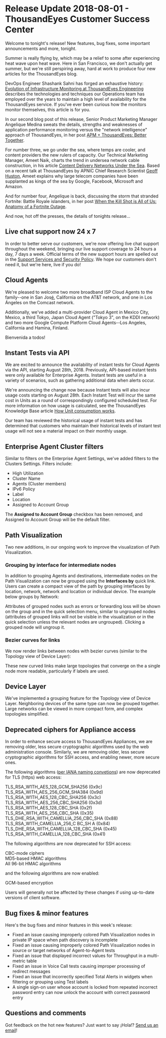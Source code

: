 # Release Update 2018-08-01 - ThousandEyes Customer Success Center

Welcome to tonight's release! New features, bug fixes, some important announcements and more, tonight.

Summer is really flying by, which may be a relief to some after experiencing heat wave upon heat wave. Here in San Francisco, we don't actually get summer, but we're still perspiring away, hard at work to produce four new articles for the ThousandEyes blog.

DevOps Engineer Shashank Sahni has forged an exhaustive history: [Evolution of Infrastructure Monitoring at ThousandEyes Engineering](https://blog.thousandeyes.com/evolution-infrastructure-monitoring-thousandeyes-engineering/) describes the technologies and techniques our Operations team has employed over the years to maintain a high level of availability for the ThousandEyes service. If you've ever been curious how the monitors monitor themselves, this article is for you.

In our second blog post of this release, Senior Product Marketing Manager Angelique Medina sweats the details, strengths and weaknesses of application performance monitoring versus the "network intelligence" approach of ThousandEyes, in her post [APM + ThousandEyes: Better Together](https://blog.thousandeyes.com/apm-thousandeyes-better-together/).

For number three, we go under the sea, where temps are cooler, and content providers the new rulers of capacity. Our Technical Marketing Manager, Ameet Naik, charts the trend in undersea network cable construction, in his article [Content Delivery Networks Under the Sea](https://blog.thousandeyes.com/content-delivery-networks-under-the-sea/). Based on a recent talk at ThousandEyes by APNIC Chief Research Scientist [Geoff Huston](https://www.apnic.net/about-apnic/team/geoff-huston/), Ameet explains why large telecom companies have been supplanted as kings of the sea by Google, Facebook, Microsoft and Amazon.

And for number four, Angelique is back, discussing the storm that stranded Fortnite: Battle Royale islanders, in her post [When the Kill Shot is All of Us: Anatomy of a Fortnite Outage](https://blog.thousandeyes.com/kill-shot-all-of-us-anatomy-fortnite-outage/).

And now, hot off the presses, the details of tonights release...

## Live chat support now 24 x 7

In order to better serve our customers, we're now offering live chat support throughout the weekend, bringing our live support coverage to 24 hours a day, 7 days a week. Official terms of the new support hours are spelled out in the [Support Services and Security Policy](https://app.thousandeyes.com/legal/support-security). We hope our customers don't need it, but we're here, live if you do!

## Cloud Agents

We're pleased to welcome two more broadband ISP Cloud Agents to the family--one in San Jos[é](http://www.sjsu.edu/senate/docs/S70-12.pdf), California on the AT&T network, and one in Los Ángeles on the Comcast network.

Additionally, we've added a multi-provider Cloud Agent in Mexico City, Mexico, a third Tokyo, Japan Cloud Agent \("Tokyo 3", on the KDDI network\) and two more Google Compute Platform Cloud Agents--Los Angeles, California and Hamina, Finland.

Bienvenida a todos!

## Instant Tests via API

We are excited to announce the availability of instant tests for Cloud Agents via the API, starting August 28th, 2018. Previously, API-based instant tests were only available for Enterprise Agents.  Instant tests are useful in a variety of scenarios, such as gathering additional data when alerts occur.

We're announcing the change now because Instant tests will also incur usage costs starting on August 28th. Each Instant Test will incur the same cost in Units as a round of correspondingly configured scheduled test. For more information on how usage is calculated, see the ThousandEyes Knowledge Base article [How Unit consumption works](https://success.thousandeyes.com/PublicArticlePage?articleIdParam=kA0E0000000CmmoKAC).

Our team has reviewed the historical usage of instant tests and has determined that customers who maintain their historical levels of instant test usage will not see a material impact on their monthly usage.

## Enterprise Agent Cluster filters

Similar to filters on the Enterprise Agent Settings, we've added filters to the Clusters Settings. Filters include:

* High Utilization
* Cluster Name
* Agents \(Cluster members\)
* IPv6 Policy
* Label
* Location
* Assigned to Account Group

The **Assigned to Account Group** checkbox has been removed, and Assigned to Account Group will be the default filter.

## Path Visualization

Two new additions, in our ongoing work to improve the visualization of Path Visualization.

### Grouping by interface for intermediate nodes

In addition to grouping Agents and destinations, intermediate nodes on the Path Visualization can now be grouped using the **Interfaces by** quick link. Users can create a compact view of the path by grouping interfaces by location, network, network and location or individual device. The example below groups by Network:

  
Attributes of grouped nodes such as errors or forwarding loss will be shown on the group and in the quick selection menu, similar to ungrouped nodes \(attributes of grouped links will not be visible in the visualization or in the quick selection unless the relevant nodes are ungrouped\). Clicking a grouped node will ungroup it. 

### Bezier curves for links

We now render links between nodes with bezier curves \(similar to the Topology view of Device Layer\):

 These new curved links make large topologies that converge on the a single node more readable, particularly if labels are used.

## Device Layer

We've implemented a grouping feature for the Topology view of Device Layer.  Neighboring devices of the same type can now be grouped together. Large networks can be viewed in more compact form, and complex topologies simplified. 

## Deprecated ciphers for Appliance access

 In order to enhance secure access to ThousandEyes Appliances, we are removing older, less secure cryptographic algorithms used by the web administration console. Similarly, we are removing older, less secure cryptographic algorithms for SSH access, and enabling newer, more secure ones.

The following algorithms \([per IANA naming convetions](https://www.iana.org/assignments/tls-parameters/tls-parameters.xhtml#tls-parameters-4)\) are now deprecated for TLS \(https\) web access:

TLS\_RSA\_W1TH\_AES\_128\_GCM\_SHA256 \(0x9c\)  
TLS\_RSA\_WlTH\_AES\_256\_GCM\_SHA384 \(0x9d\)  
TLS\_RSA\_W1TH\_AES\_128\_CBC\_SHA256 \(0x3c\)  
TLS\_RSA\_W1TH\_AES\_256\_CBC\_SHA256 \(0x3d\)  
TLS\_RSA\_W1TH\_AES\_128\_CBC\_SHA \(0x2f\)  
TLS\_RSA\_WlTH\_AES\_256\_CBC\_SHA \(0x35\)  
TLS\_DHE\_RSA\_WITH\_CAMELLIA\_256\_CBC\_SHA \(0x88\)  
TLS\_RSA\_W1TH\_CAMELLIA\_256\_C BC\_SH A \(0x84\)  
TLS\_DHE\_RSA\_WITH\_CAMELLIA\_128\_CBC\_SHA \(0x45\)  
TLS\_RSA\_W1TH\_CAMELLIA\_128\_CBC\_SHA \(0x41\)

The following algorithms are now deprecated for SSH access:

CBC-mode ciphers  
MD5-based HMAC algorithms  
All 96-bit HMAC algorithms

and the following algorithms are now enabled:

GCM-based encryption

Users will generally not be affected by these changes if using up-to-date versions of client software.

## Bug fixes & minor features

Here's the bug fixes and minor features in this week's release:

* Fixed an issue causing improperly colored Path Visualization nodes in private IP space when path discovery is incomplete
* Fixed an issue causing improperly colored Path Visualization nodes in source or target networks of Agent-to-Agent tests
* Fixed an issue that displayed incorrect values for Throughput in a multi-metric table
* Fixed an issue in Voice Call tests causing improper processing of redirect messages
* Fixed an issue that incorrectly specified Total Alerts in widgets when filtering or grouping using Test labels
* A single sign-on user whose account is locked from repeated incorrect password entry can now unlock the account with correct password entry

## Questions and comments

Got feedback on the hot new features? Just want to say ¡Hola!? [Send us an email](mailto:support@thousandeyes.com?subject=2018-08-01+Release+Update)!

